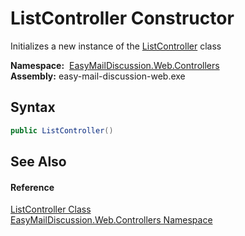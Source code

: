 ListController Constructor
==========================
Initializes a new instance of the [ListController][1] class

  **Namespace:**  [EasyMailDiscussion.Web.Controllers][2]  
  **Assembly:** easy-mail-discussion-web.exe

Syntax
------

```csharp
public ListController()
```


See Also
--------

#### Reference
[ListController Class][1]  
[EasyMailDiscussion.Web.Controllers Namespace][2]  

[1]: README.md
[2]: ../README.md